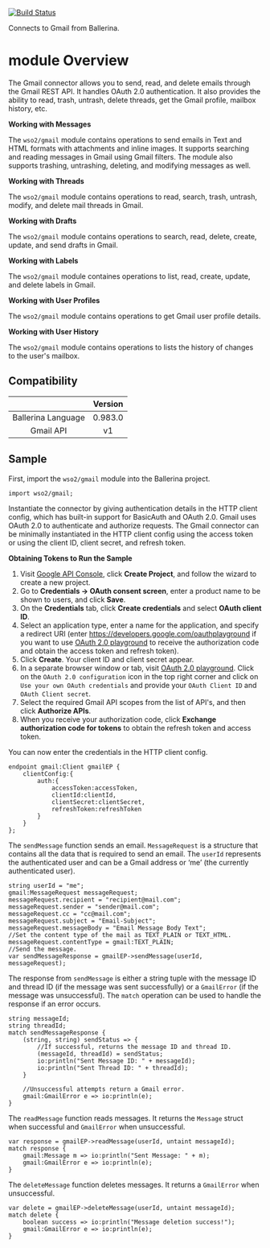 [![Build Status](https://travis-ci.org/wso2-ballerina/module-gmail.svg?branch=master)](https://travis-ci.org/wso2-ballerina/module-gmail)

Connects to Gmail from Ballerina. 

# module Overview

The Gmail connector allows you to send, read, and delete emails through the Gmail REST API. It handles OAuth 2.0 
authentication. It also provides the ability to read, trash, untrash, delete threads, get the Gmail profile, mailbox 
history, etc.

**Working with Messages**

The `wso2/gmail` module contains operations to send emails in Text and HTML formats with attachments and inline images. 
It supports searching and reading messages in Gmail using Gmail filters. The module also supports trashing, untrashing, 
deleting, and modifying messages as well.

**Working with Threads**

The `wso2/gmail` module contains operations to read, search, trash, untrash, modify, and delete mail threads in Gmail.

**Working with Drafts**

The `wso2/gmail` module contains operations to search, read, delete, create, update, and send drafts in Gmail.   

**Working with Labels**

The `wso2/gmail` module containes operations to list, read, create, update, and delete labels in Gmail.

**Working with User Profiles**

The `wso2/gmail` module contains operations to get Gmail user profile details.

**Working with User History**

The `wso2/gmail` module contains operations to lists the history of changes to the user's mailbox.

## Compatibility
|                    |    Version     |  
|:------------------:|:--------------:|
| Ballerina Language | 0.983.0        |
| Gmail API          | v1             |

## Sample
First, import the `wso2/gmail` module into the Ballerina project.
```ballerina
import wso2/gmail;
```
Instantiate the connector by giving authentication details in the HTTP client config, which has built-in support for 
BasicAuth and OAuth 2.0. Gmail uses OAuth 2.0 to authenticate and authorize requests. The Gmail connector can be 
minimally instantiated in the HTTP client config using the access token or using the client ID, client secret, 
and refresh token.

**Obtaining Tokens to Run the Sample**

1. Visit [Google API Console](https://console.developers.google.com), click **Create Project**, and follow the wizard to create a new project.
2. Go to **Credentials -> OAuth consent screen**, enter a product name to be shown to users, and click **Save**.
3. On the **Credentials** tab, click **Create credentials** and select **OAuth client ID**. 
4. Select an application type, enter a name for the application, and specify a redirect URI (enter https://developers.google.com/oauthplayground if you want to use 
[OAuth 2.0 playground](https://developers.google.com/oauthplayground) to receive the authorization code and obtain the 
access token and refresh token). 
5. Click **Create**. Your client ID and client secret appear. 
6. In a separate browser window or tab, visit [OAuth 2.0 playground](https://developers.google.com/oauthplayground). Click on the `OAuth 2.0 configuration`
 icon in the top right corner and click on `Use your own OAuth credentials` and provide your `OAuth Client ID` and `OAuth Client secret`.
7. Select the required Gmail API scopes from the list of API's, and then click **Authorize APIs**.
8. When you receive your authorization code, click **Exchange authorization code for tokens** to obtain the refresh token and access token.

You can now enter the credentials in the HTTP client config. 
```ballerina
endpoint gmail:Client gmailEP {
    clientConfig:{
        auth:{
            accessToken:accessToken,
            clientId:clientId,
            clientSecret:clientSecret,
            refreshToken:refreshToken
        }
    }
};
```
The `sendMessage` function sends an email. `MessageRequest` is a structure that contains all the data that is required 
to send an email. The `userId` represents the authenticated user and can be a Gmail address or ‘me’ 
(the currently authenticated user).
```ballerina
string userId = "me";
gmail:MessageRequest messageRequest;
messageRequest.recipient = "recipient@mail.com";
messageRequest.sender = "sender@mail.com";
messageRequest.cc = "cc@mail.com";
messageRequest.subject = "Email-Subject";
messageRequest.messageBody = "Email Message Body Text";
//Set the content type of the mail as TEXT_PLAIN or TEXT_HTML.
messageRequest.contentType = gmail:TEXT_PLAIN;
//Send the message.
var sendMessageResponse = gmailEP->sendMessage(userId, messageRequest);
```
The response from `sendMessage` is either a string tuple with the message ID and thread ID 
(if the message was sent successfully) or a `GmailError` (if the message was unsuccessful). The `match` operation can be 
used to handle the response if an error occurs.
```ballerina
string messageId;
string threadId;
match sendMessageResponse {
    (string, string) sendStatus => {
        //If successful, returns the message ID and thread ID.
        (messageId, threadId) = sendStatus;
        io:println("Sent Message ID: " + messageId);
        io:println("Sent Thread ID: " + threadId);
    }
    
    //Unsuccessful attempts return a Gmail error.
    gmail:GmailError e => io:println(e); 
}
```
The `readMessage` function reads messages. It returns the `Message` struct when successful and 
`GmailError` when unsuccessful. 
```ballerina
var response = gmailEP->readMessage(userId, untaint messageId);
match response {
    gmail:Message m => io:println("Sent Message: " + m);
    gmail:GmailError e => io:println(e);
} 
```
The `deleteMessage` function deletes messages. It returns a `GmailError` when unsuccessful. 
```ballerina    
var delete = gmailEP->deleteMessage(userId, untaint messageId);
match delete {
    boolean success => io:println("Message deletion success!");
    gmail:GmailError e => io:println(e);
}
```
